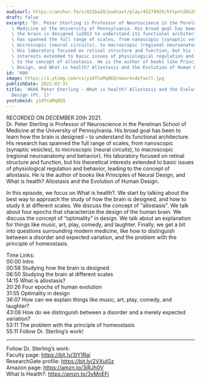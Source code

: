 ```yaml
---
audiourl: https://anchor.fm/s/822ba20/podcast/play/45279929/https%3A%2F%2Fd3ctxlq1ktw2nl.cloudfront.net%2Fstaging%2F2021-11-24%2F1d5a5a93-1c7b-bdfd-bbc8-91e80fda65f9.m4a
draft: false
excerpt: "Dr. Peter Sterling is Professor of Neuroscience in the Perelman School of\
  \ Medicine at the University of Pennsylvania. His broad goal has been to learn how\
  \ the brain is designed \u2013 to understand its functional architecture. His research\
  \ has spanned the full range of scales, from nanoscopic (synaptic vesicles), to\
  \ microscopic (neural circuits), to macroscopic (regional neuroanatomy and behavior).\
  \ His laboratory focused on retinal structure and function, but his theoretical\
  \ interests extended to basic issues of physiological regulation and behavior, leading\
  \ to the concept of allostasis. He is the author of books like Principles of Neural\
  \ Design, and What is health? Allostasis and the Evolution of Human Design."
id: '606'
image: https://i.ytimg.com/vi/y1dfCwMq8EQ/maxresdefault.jpg
publishDate: 2022-03-31
title: '#606 Peter Sterling - What is health? Allostasis and the Evolution of Human
  Design (Pt. 1)'
youtubeid: y1dfCwMq8EQ
---
```

<div class="timelinks">

RECORDED ON DECEMBER 20th 2021.  
Dr. Peter Sterling is Professor of Neuroscience in the Perelman School of Medicine at the University of Pennsylvania. His broad goal has been to learn how the brain is designed – to understand its functional architecture. His research has spanned the full range of scales, from nanoscopic (synaptic vesicles), to microscopic (neural circuits), to macroscopic (regional neuroanatomy and behavior). His laboratory focused on retinal structure and function, but his theoretical interests extended to basic issues of physiological regulation and behavior, leading to the concept of allostasis. He is the author of books like Principles of Neural Design, and What is health? Allostasis and the Evolution of Human Design.

In this episode, we focus on What is health?. We start by talking about the best way to approach the study of how the brain is designed, and how to study it at different scales. We discuss the concept of “allostasis”. We talk about four epochs that characterize the design of the human brain. We discuss the concept of “optimality” in design. We talk about an explanation for things like music, art, play, comedy, and laughter. Finally, we get a bit into questions surrounding modern medicine, like how to distinguish between a disorder and expected variation, and the problem with the principle of homeostasis.

Time Links:  
<time>00:00</time> Intro  
<time>00:58</time> Studying how the brain is designed  
<time>06:50</time> Studying the brain at different scales  
<time>14:15</time> What is allostasis?  
<time>20:26</time> Four epochs of human evolution  
<time>31:55</time> Optimality in design  
<time>36:07</time> How can we explain things like music, art, play, comedy, and laughter?  
<time>43:08</time> How do we distinguish between a disorder and a merely expected variation?  
<time>53:11</time> The problem with the principle of homeostasis  
<time>55:11</time> Follow Dr. Sterling’s work!

---

Follow Dr. Sterling’s work:  
Faculty page: https://bit.ly/3lY1Rai  
ResearchGate profile: https://bit.ly/2VXulGz  
Amazon page: https://amzn.to/3jRJh0V  
What Is Health?: https://amzn.to/3yMnEFj
</div>

